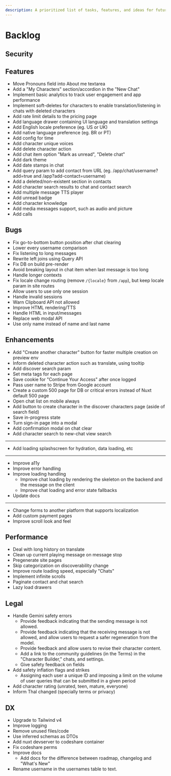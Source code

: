 ```yaml
---
description: A prioritized list of tasks, features, and ideas for future development.
---
```


# Backlog

## Security

## Features

- Move Pronouns field into About me textarea
- Add a "My Characters" section/accordion in the "New Chat"
- Implement basic analytics to track user engagement and app performance
- Implement soft-deletes for characters to enable translation/listening in chats with deleted characters
- Add rate limit details to the pricing page
- Add language drawer containing UI language and translation settings
- Add English locale preference (eg. US or UK)
- Add native language preference (eg. BR or PT)
- Add config for time
- Add character unique voices
- Add delete character action
- Add chat item option "Mark as unread", "Delete chat"
- Add dark theme
- Add date stamps in chat
- Add query param to add contact from URL (eg. /app/chat/username?add=true and /app?add-contact=username)
- Add a deleted/non-existent section in contacts
- Add character search results to chat and contact search
- Add multiple message TTS player
- Add unread badge
- Add character knowledge
- Add media messages support, such as audio and picture
- Add calls

## Bugs

- Fix go-to-bottom button position after chat clearing
- Lower every username comparison
- Fix listening to long messages
- Rewrite left joins using Query API
- Fix DB on build pre-render
- Avoid breaking layout in chat item when last message is too long
- Handle longer contexts
- Fix locale change routing (remove `/{locale}` from `/app`), but keep locale param in site routes
- Allow users to use only one session
- Handle invalid sessions
- Warn Clipboard API not allowed
- Improve HTML rendering/TTS
- Handle HTML in input/messages
- Replace web modal API
- Use only name instead of name and last name

## Enhancements

- Add "Create another character" button for faster multiple creation on preview env
- Inform deleted character action such as translate, using tooltip
- Add discover search param
- Set meta tags for each page
- Save cookie for "Continue Your Access" after once logged
- Pass user name to Stripe from Google account
- Create a custom 500 page for DB or critical errors instead of Nuxt default 500 page
- Open chat list on mobile always
- Add button to create character in the discover characters page (aside of search field)
- Save in-progress state
- Turn sign-in page into a modal
- Add confirmation modal on chat clear
- Add character search to new-chat view search
- ---
- Add loading splashscreen for hydration, data loading, etc
- ---
- Improve a11y
- Improve error handling
- Improve loading handling
  - Improve chat loading by rendering the skeleton on the backend and the message on the client
  - Improve chat loading and error state fallbacks
- Update docs
- ---
- Change forms to another platform that supports localization
- Add custom payment pages
- Improve scroll look and feel

## Performance

- Deal with long history on translate
- Clean up current playing message on message stop
- Pregenerate site pages
- Skip categorization on discoverability change
- Improve route loading speed, especially "Chats"
- Implement infinite scrolls
- Paginate contact and chat search
- Lazy load drawers

## Legal

- Handle Gemini safety errors
  - Provide feedback indicating that the sending message is not allowed.
  - Provide feedback indicating that the receiving message is not allowed, and allow users to request a safer regeneration from the model.
  - Provide feedback and allow users to revise their character content.
  - Add a link to the community guidelines (in the Terms) in the "Character Builder," chats, and settings.
  - Give safety feedback on fields
- Add safety inflation flags and strikes
  - Assigning each user a unique ID and imposing a limit on the volume of user queries that can be submitted in a given period
- Add character rating (unrated, teen, mature, everyone)
- Inform Thal changed (specially terms or privacy)

## DX

- Upgrade to Tailwind v4
- Improve logging
- Remove unused files/code
- Use inferred schemas as DTOs
- Add nuxt devserver to codeshare container
- Fix codeshare perms
- Improve docs
  - Add docs for the difference between roadmap, changelog and "What's New"
- Rename username in the usernames table to text.

